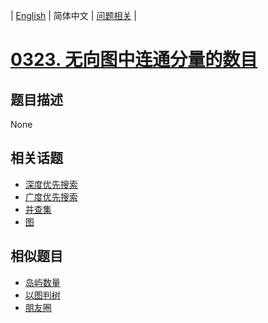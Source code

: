 
| [English](README_EN.md) | 简体中文 | [问题相关](QUESTION.md) |
# [0323. 无向图中连通分量的数目](https://leetcode-cn.com/problems/number-of-connected-components-in-an-undirected-graph/)
## 题目描述
None
## 相关话题
- [深度优先搜索](https://leetcode-cn.com/tag/depth-first-search)
- [广度优先搜索](https://leetcode-cn.com/tag/breadth-first-search)
- [并查集](https://leetcode-cn.com/tag/union-find)
- [图](https://leetcode-cn.com/tag/graph)
## 相似题目
- [岛屿数量](../0200/README.md)
- [以图判树](../0261/README.md)
- [朋友圈](../0547/README.md)
